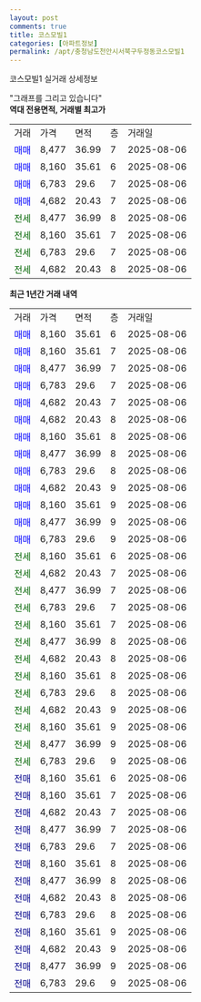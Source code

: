 ```yaml
---
layout: post
comments: true
title: 코스모빌1
categories: [아파트정보]
permalink: /apt/충청남도천안시서북구두정동코스모빌1
---
```


코스모빌1 실거래 상세정보

<script type="text/javascript">
  google.charts.load('current', {'packages':['line', 'corechart']});
  google.charts.setOnLoadCallback(drawChart);

  function drawChart() {
    var data = new google.visualization.DataTable();
    data.addColumn('date', '거래일');
    data.addColumn('number', "매매");
    data.addColumn('number', "전세");
    data.addColumn('number', "전매");

    data.addRows([[new Date(Date.parse("2025-08-06")), 8160, null, null], [new Date(Date.parse("2025-08-06")), 8160, null, null], [new Date(Date.parse("2025-08-06")), 8477, null, null], [new Date(Date.parse("2025-08-06")), 6783, null, null], [new Date(Date.parse("2025-08-06")), 4682, null, null], [new Date(Date.parse("2025-08-06")), 4682, null, null], [new Date(Date.parse("2025-08-06")), 8160, null, null], [new Date(Date.parse("2025-08-06")), 8477, null, null], [new Date(Date.parse("2025-08-06")), 6783, null, null], [new Date(Date.parse("2025-08-06")), 4682, null, null], [new Date(Date.parse("2025-08-06")), 8160, null, null], [new Date(Date.parse("2025-08-06")), 8477, null, null], [new Date(Date.parse("2025-08-06")), 6783, null, null], [new Date(Date.parse("2025-08-06")), null, 8160, null], [new Date(Date.parse("2025-08-06")), null, 4682, null], [new Date(Date.parse("2025-08-06")), null, 8477, null], [new Date(Date.parse("2025-08-06")), null, 6783, null], [new Date(Date.parse("2025-08-06")), null, 8160, null], [new Date(Date.parse("2025-08-06")), null, 8477, null], [new Date(Date.parse("2025-08-06")), null, 4682, null], [new Date(Date.parse("2025-08-06")), null, 8160, null], [new Date(Date.parse("2025-08-06")), null, 6783, null], [new Date(Date.parse("2025-08-06")), null, 4682, null], [new Date(Date.parse("2025-08-06")), null, 8160, null], [new Date(Date.parse("2025-08-06")), null, 8477, null], [new Date(Date.parse("2025-08-06")), null, 6783, null], [new Date(Date.parse("2025-08-06")), null, null, 8160], [new Date(Date.parse("2025-08-06")), null, null, 8160], [new Date(Date.parse("2025-08-06")), null, null, 4682], [new Date(Date.parse("2025-08-06")), null, null, 8477], [new Date(Date.parse("2025-08-06")), null, null, 6783], [new Date(Date.parse("2025-08-06")), null, null, 8160], [new Date(Date.parse("2025-08-06")), null, null, 8477], [new Date(Date.parse("2025-08-06")), null, null, 4682], [new Date(Date.parse("2025-08-06")), null, null, 6783], [new Date(Date.parse("2025-08-06")), null, null, 8160], [new Date(Date.parse("2025-08-06")), null, null, 4682], [new Date(Date.parse("2025-08-06")), null, null, 8477], [new Date(Date.parse("2025-08-06")), null, null, 6783]]);

    var options = {
      hAxis: {
        format: 'yyyy/MM/dd'
      },    
      lineWidth: 0,
      pointsVisible: true,    
      title: '최근 1년간 유형별 실거래가 분포',
      legend: { position: 'bottom' }
    };

    var formatter = new google.visualization.NumberFormat({pattern:'###,###'} );
    formatter.format(data, 1);
    formatter.format(data, 2);
    
    setTimeout(function() {
        var chart = new google.visualization.LineChart(document.getElementById('columnchart_material'));
        chart.draw(data, (options));
        document.getElementById('loading').style.display = 'none';
    }, 200);
  }
</script>


<div id="loading" style="z-index:20; display: block; margin-left: 0px">"그래프를 그리고 있습니다"</div>
<div id="columnchart_material" style="width: 95%; margin-left: 0px; display: block"></div>
<!-- contents start -->
<b>역대 전용면적, 거래별 최고가</b>
<table class="sortable">
    <tr>
      <td>거래</td>
      <td>가격</td>
      <td>면적</td>
      <td>층</td>
      <td>거래일</td>
    </tr>
        <tr>
          <td><a style="color: blue">매매</a></td>
          <td>8,477</td>
          <td>36.99</td>
          <td>7</td>
          <td>2025-08-06</td>
        </tr>            <tr>
          <td><a style="color: blue">매매</a></td>
          <td>8,160</td>
          <td>35.61</td>
          <td>6</td>
          <td>2025-08-06</td>
        </tr>            <tr>
          <td><a style="color: blue">매매</a></td>
          <td>6,783</td>
          <td>29.6</td>
          <td>7</td>
          <td>2025-08-06</td>
        </tr>            <tr>
          <td><a style="color: blue">매매</a></td>
          <td>4,682</td>
          <td>20.43</td>
          <td>7</td>
          <td>2025-08-06</td>
        </tr>        
        <tr>
              <td><a style="color: darkgreen">전세</a></td>
              <td>8,477</td>
              <td>36.99</td>
              <td>8</td>
              <td>2025-08-06</td>
            </tr>            <tr>
              <td><a style="color: darkgreen">전세</a></td>
              <td>8,160</td>
              <td>35.61</td>
              <td>7</td>
              <td>2025-08-06</td>
            </tr>            <tr>
              <td><a style="color: darkgreen">전세</a></td>
              <td>6,783</td>
              <td>29.6</td>
              <td>7</td>
              <td>2025-08-06</td>
            </tr>            <tr>
              <td><a style="color: darkgreen">전세</a></td>
              <td>4,682</td>
              <td>20.43</td>
              <td>8</td>
              <td>2025-08-06</td>
            </tr>        
    
</table>

<b>최근 1년간 거래 내역</b>

<table class="sortable">
    <tr>
      <td>거래</td>
      <td>가격</td>
      <td>면적</td>
      <td>층</td>
      <td>거래일</td>
    </tr>
    <tr>
      <td><a style="color: blue">매매</a></td>
      <td>8,160</td>
      <td>35.61</td>
      <td>6</td>
      <td>2025-08-06</td>
    </tr>          <tr>
      <td><a style="color: blue">매매</a></td>
      <td>8,160</td>
      <td>35.61</td>
      <td>7</td>
      <td>2025-08-06</td>
    </tr>          <tr>
      <td><a style="color: blue">매매</a></td>
      <td>8,477</td>
      <td>36.99</td>
      <td>7</td>
      <td>2025-08-06</td>
    </tr>          <tr>
      <td><a style="color: blue">매매</a></td>
      <td>6,783</td>
      <td>29.6</td>
      <td>7</td>
      <td>2025-08-06</td>
    </tr>          <tr>
      <td><a style="color: blue">매매</a></td>
      <td>4,682</td>
      <td>20.43</td>
      <td>7</td>
      <td>2025-08-06</td>
    </tr>          <tr>
      <td><a style="color: blue">매매</a></td>
      <td>4,682</td>
      <td>20.43</td>
      <td>8</td>
      <td>2025-08-06</td>
    </tr>          <tr>
      <td><a style="color: blue">매매</a></td>
      <td>8,160</td>
      <td>35.61</td>
      <td>8</td>
      <td>2025-08-06</td>
    </tr>          <tr>
      <td><a style="color: blue">매매</a></td>
      <td>8,477</td>
      <td>36.99</td>
      <td>8</td>
      <td>2025-08-06</td>
    </tr>          <tr>
      <td><a style="color: blue">매매</a></td>
      <td>6,783</td>
      <td>29.6</td>
      <td>8</td>
      <td>2025-08-06</td>
    </tr>          <tr>
      <td><a style="color: blue">매매</a></td>
      <td>4,682</td>
      <td>20.43</td>
      <td>9</td>
      <td>2025-08-06</td>
    </tr>          <tr>
      <td><a style="color: blue">매매</a></td>
      <td>8,160</td>
      <td>35.61</td>
      <td>9</td>
      <td>2025-08-06</td>
    </tr>          <tr>
      <td><a style="color: blue">매매</a></td>
      <td>8,477</td>
      <td>36.99</td>
      <td>9</td>
      <td>2025-08-06</td>
    </tr>          <tr>
      <td><a style="color: blue">매매</a></td>
      <td>6,783</td>
      <td>29.6</td>
      <td>9</td>
      <td>2025-08-06</td>
    </tr>          <tr>
      <td><a style="color: darkgreen">전세</a></td>
      <td>8,160</td>
      <td>35.61</td>
      <td>6</td>
      <td>2025-08-06</td>
    </tr>          <tr>
      <td><a style="color: darkgreen">전세</a></td>
      <td>4,682</td>
      <td>20.43</td>
      <td>7</td>
      <td>2025-08-06</td>
    </tr>          <tr>
      <td><a style="color: darkgreen">전세</a></td>
      <td>8,477</td>
      <td>36.99</td>
      <td>7</td>
      <td>2025-08-06</td>
    </tr>          <tr>
      <td><a style="color: darkgreen">전세</a></td>
      <td>6,783</td>
      <td>29.6</td>
      <td>7</td>
      <td>2025-08-06</td>
    </tr>          <tr>
      <td><a style="color: darkgreen">전세</a></td>
      <td>8,160</td>
      <td>35.61</td>
      <td>7</td>
      <td>2025-08-06</td>
    </tr>          <tr>
      <td><a style="color: darkgreen">전세</a></td>
      <td>8,477</td>
      <td>36.99</td>
      <td>8</td>
      <td>2025-08-06</td>
    </tr>          <tr>
      <td><a style="color: darkgreen">전세</a></td>
      <td>4,682</td>
      <td>20.43</td>
      <td>8</td>
      <td>2025-08-06</td>
    </tr>          <tr>
      <td><a style="color: darkgreen">전세</a></td>
      <td>8,160</td>
      <td>35.61</td>
      <td>8</td>
      <td>2025-08-06</td>
    </tr>          <tr>
      <td><a style="color: darkgreen">전세</a></td>
      <td>6,783</td>
      <td>29.6</td>
      <td>8</td>
      <td>2025-08-06</td>
    </tr>          <tr>
      <td><a style="color: darkgreen">전세</a></td>
      <td>4,682</td>
      <td>20.43</td>
      <td>9</td>
      <td>2025-08-06</td>
    </tr>          <tr>
      <td><a style="color: darkgreen">전세</a></td>
      <td>8,160</td>
      <td>35.61</td>
      <td>9</td>
      <td>2025-08-06</td>
    </tr>          <tr>
      <td><a style="color: darkgreen">전세</a></td>
      <td>8,477</td>
      <td>36.99</td>
      <td>9</td>
      <td>2025-08-06</td>
    </tr>          <tr>
      <td><a style="color: darkgreen">전세</a></td>
      <td>6,783</td>
      <td>29.6</td>
      <td>9</td>
      <td>2025-08-06</td>
    </tr>          <tr>
      <td><a style="color: darkblue">전매</a></td>
      <td>8,160</td>
      <td>35.61</td>
      <td>6</td>
      <td>2025-08-06</td>
    </tr>          <tr>
      <td><a style="color: darkblue">전매</a></td>
      <td>8,160</td>
      <td>35.61</td>
      <td>7</td>
      <td>2025-08-06</td>
    </tr>          <tr>
      <td><a style="color: darkblue">전매</a></td>
      <td>4,682</td>
      <td>20.43</td>
      <td>7</td>
      <td>2025-08-06</td>
    </tr>          <tr>
      <td><a style="color: darkblue">전매</a></td>
      <td>8,477</td>
      <td>36.99</td>
      <td>7</td>
      <td>2025-08-06</td>
    </tr>          <tr>
      <td><a style="color: darkblue">전매</a></td>
      <td>6,783</td>
      <td>29.6</td>
      <td>7</td>
      <td>2025-08-06</td>
    </tr>          <tr>
      <td><a style="color: darkblue">전매</a></td>
      <td>8,160</td>
      <td>35.61</td>
      <td>8</td>
      <td>2025-08-06</td>
    </tr>          <tr>
      <td><a style="color: darkblue">전매</a></td>
      <td>8,477</td>
      <td>36.99</td>
      <td>8</td>
      <td>2025-08-06</td>
    </tr>          <tr>
      <td><a style="color: darkblue">전매</a></td>
      <td>4,682</td>
      <td>20.43</td>
      <td>8</td>
      <td>2025-08-06</td>
    </tr>          <tr>
      <td><a style="color: darkblue">전매</a></td>
      <td>6,783</td>
      <td>29.6</td>
      <td>8</td>
      <td>2025-08-06</td>
    </tr>          <tr>
      <td><a style="color: darkblue">전매</a></td>
      <td>8,160</td>
      <td>35.61</td>
      <td>9</td>
      <td>2025-08-06</td>
    </tr>          <tr>
      <td><a style="color: darkblue">전매</a></td>
      <td>4,682</td>
      <td>20.43</td>
      <td>9</td>
      <td>2025-08-06</td>
    </tr>          <tr>
      <td><a style="color: darkblue">전매</a></td>
      <td>8,477</td>
      <td>36.99</td>
      <td>9</td>
      <td>2025-08-06</td>
    </tr>          <tr>
      <td><a style="color: darkblue">전매</a></td>
      <td>6,783</td>
      <td>29.6</td>
      <td>9</td>
      <td>2025-08-06</td>
    </tr>      </table>
<!-- contents end -->    

